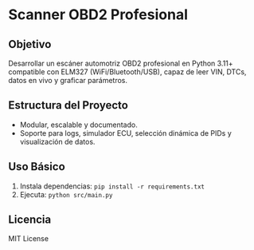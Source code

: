 # Scanner OBD2 Profesional

## Objetivo
Desarrollar un escáner automotriz OBD2 profesional en Python 3.11+ compatible con ELM327 (WiFi/Bluetooth/USB), capaz de leer VIN, DTCs, datos en vivo y graficar parámetros.

## Estructura del Proyecto
- Modular, escalable y documentado.
- Soporte para logs, simulador ECU, selección dinámica de PIDs y visualización de datos.

## Uso Básico
1. Instala dependencias: `pip install -r requirements.txt`
2. Ejecuta: `python src/main.py`

## Licencia
MIT License

